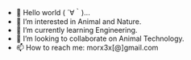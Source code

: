 - 👋 Hello world ( ´∀｀)...
- 👀 I’m interested in Animal and Nature.
- 🌱 I’m currently learning Engineering.
- 💞️ I’m looking to collaborate on Animal Technology.
- 📫 How to reach me: morx3x[@]gmail.com

<!---
morx3x/morx3x is a ✨ special ✨ repository because its `README.md` (this file) appears on your GitHub profile.
You can click the Preview link to take a look at your changes.
--->
